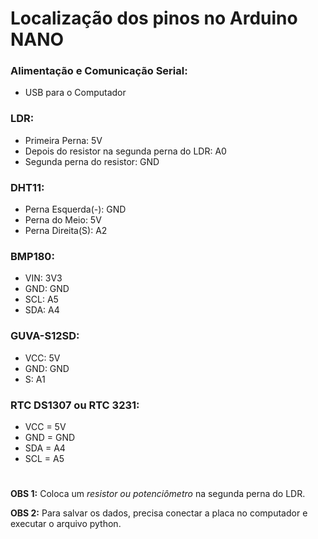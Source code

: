 # Localização dos pinos no Arduino NANO
 
### Alimentação e Comunicação Serial:

  - USB para o Computador

### LDR:

  - Primeira Perna: 5V
  - Depois do resistor na segunda perna do LDR: A0
  - Segunda perna do resistor: GND

### DHT11: 

  - Perna Esquerda(-): GND
  - Perna do Meio: 5V
  - Perna Direita(S): A2

### BMP180: 

  - VIN: 3V3
  - GND: GND
  - SCL: A5
  - SDA: A4

### GUVA-S12SD: 

  - VCC: 5V
  - GND: GND
  - S: A1

### RTC DS1307 ou RTC 3231:
  - VCC = 5V
  - GND = GND
  - SDA = A4
  - SCL = A5

#

  **OBS 1:** Coloca um *resistor ou potenciômetro* na segunda perna do LDR.

  **OBS 2:** Para salvar os dados, precisa conectar a placa no computador e executar o arquivo python.